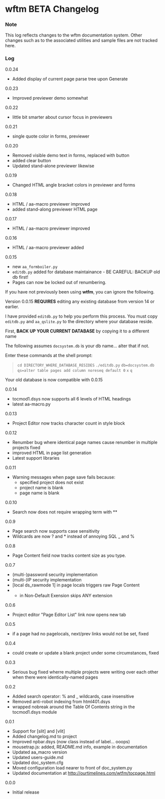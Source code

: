 # wftm BETA Changelog

### Note

This log reflects changes to the wftm documentation system. Other changes
such as to the associated utilities and sample files are not tracked here.

### Log
0.0.24
 * Added display of current page parse tree upon Generate

0.0.23
 * Improved previewer demo somewhat

0.0.22
 * little bit smarter about cursor focus in previewers

0.0.21
 * single quote color in forms, previewer

0.0.20
 * Removed visible demo text in forms, replaced with button
 * added clear button
 * Updated stand-alone previewer likewise

0.0.19
 * Changed HTML angle bracket colors in previewer and forms

0.0.18
 * HTML / aa-macro previewer improved
 * added stand-along previewer HTML page

0.0.17
 * HTML / aa-macro previewer improved

0.0.16
 * HTML / aa-macro previewer added

0.0.15
 * new `aa_formboiler.py`
 * `editdb.py` added for database maintainance - BE CAREFUL: BACKUP old db first!
 * Pages can now be locked out of renumbering.

If you have not previously been using **wtfm**, you can ignore the following.

Version 0.0.15 **REQUIRES** editing any existing database from version 14 or earlier.

I have provided `editdb.py` to help you perform this process.
You must copy `editdb.py` and `aa_qslite.py` to the directory where
your database reside.

First, **BACK UP YOUR CURRENT DATABASE** by copying it to a different name

The following assumes `docsystem.db`
is your db name... alter that if not.

Enter these commands at the shell prompt:

> `cd DIRECTORY_WHERE_DATABASE_RESIDES`
> `./editdb.py`
> `db=docsystem.db`
> `qs=alter table pages add column noreseq default 0`
> `x`
> `q`

Your old database is now compatible with 0.0.15

0.0.14
 * tocmod1.dsys now supports all 6 levels of HTML headings
 * latest aa-macro.py

0.0.13
 * Project Editor now tracks character count in style block

0.0.12
 * Renumber bug where identical page names cause renumber in multiple projects fixed
 * improved HTML in page list generation
 * Latest support libraries

0.0.11
 * Warning messages when page save fails because:
    * specified project does not exist
    * project name is blank
	* page name is blank

0.0.10
 * Search now does not require wrapping term with **

0.0.9
 * Page search now supports case sensitivity
 * Wildcards are now ? and * instead of annoying SQL _ and %

0.0.8
 * Page Content field now tracks content size as you type.

0.0.7
 * (multi-)password security implementation
 * (multi-)IP security implementation
 * [local ds_rawmode 1] in page locals triggers raw Page Content
 * - in Non-Default Exension skips ANY extension

0.0.6
 * Project editor "Page Editor List" link now opens new tab

0.0.5
 * if a page had no pagelocals, next/prev links would not be set, fixed

0.0.4
 * could create or update a blank project under some circumstances, fixed

0.0.3
 * Serious bug fixed wherre multiple projects were writing over each other when there were identically-named pages

0.0.2
 * Added search operator: % and _ wildcards, case insensitive
 * Removed anti-robot indexing from html401.dsys
 * wrapped nobreak around the Table Of Contents string in the tocmod1.dsys module

0.0.1
 * Support for [slit] and [vlit]
 * Added changelog.md to project
 * Improved npbar.dsys (now class instead of label... ooops)
 * mousetrap.js: added, README.md info, example in documentation
 * Updated aa_macro version
 * Updated users-guide.md
 * Updated doc_system.cfg
 * Moved configuration load nearer to front of doc_system.py
 * Updated documentation at http://ourtimelines.com/wtfm/tocpage.html

0.0.0
 * Initial release


